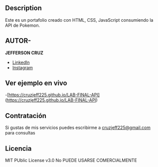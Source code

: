 ## Description
Este es un portafolio creado con HTML, CSS, JavaScript consumiendo la API de Pokemon.

## AUTOR-
**JEFFERSON CRUZ**
* [LinkedIn](www.linkedin.com/in/cruzjeff225)
* [Instagram](https://www.instagram.com/cruzjeff225)

## Ver ejemplo en vivo
-[https://cruzjeff225.github.io/LAB-FINAL-API] (https://cruzjeff225.github.io/LAB-FINAL-API)

## Contratación
Si gustas de mis servicios puedes escribirme a cruzjeff225@gmail.com para consultas
## Licencia
MIT PUblic License v3.0
No PUEDE USARSE COMERCIALMENTE
